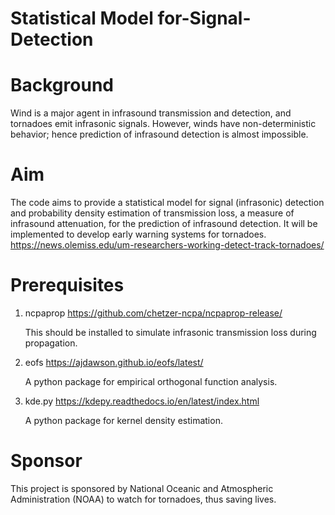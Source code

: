 **Statistical Model for-Signal-Detection**
==========================================

**Background** 
==================

Wind is a major agent in infrasound transmission and detection, and tornadoes emit infrasonic signals. However, winds have non-deterministic behavior; hence prediction of infrasound detection is almost impossible.


**Aim**
=========

The code aims to provide a statistical model for signal (infrasonic) detection and probability density estimation of transmission loss, a measure of infrasound attenuation, for the prediction of infrasound detection. It will be implemented to develop early warning systems for tornadoes. https://news.olemiss.edu/um-researchers-working-detect-track-tornadoes/

**Prerequisites**
====================
1. ncpaprop https://github.com/chetzer-ncpa/ncpaprop-release/

    This should be installed to simulate infrasonic transmission loss during propagation.

2. eofs https://ajdawson.github.io/eofs/latest/

    A python package for empirical orthogonal function analysis.
  
3. kde.py https://kdepy.readthedocs.io/en/latest/index.html

    A python package for kernel density estimation.

**Sponsor**
=============

This project is sponsored by National Oceanic and Atmospheric Administration (NOAA) to watch for tornadoes, thus saving lives.
